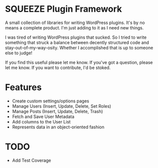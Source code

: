 SQUEEZE Plugin Framework
========================

A small collection of libraries for writing WordPress plugins. It's by no means a complete product. I'm just adding to it as I need new things.

I was tired of writing WordPress plugins that sucked. So I tried to write something that struck a balance between decently structured code and stay-out-of-my-way-osity. Whether I accomplished that is up to someone else to judge!

If you find this useful please let me know. If you've got a question, please let me know. If you want to contribute, I'd be stoked.

Features
========
* Create custom settings/options pages
* Manage Users (Insert, Update, Delete, Set Roles)
* Manage Posts (Insert, Update, Delete, Trash)
* Fetch and Save User Metadata
* Add columns to the User List
* Represents data in an object-oriented fashion

TODO
====
* Add Test Coverage